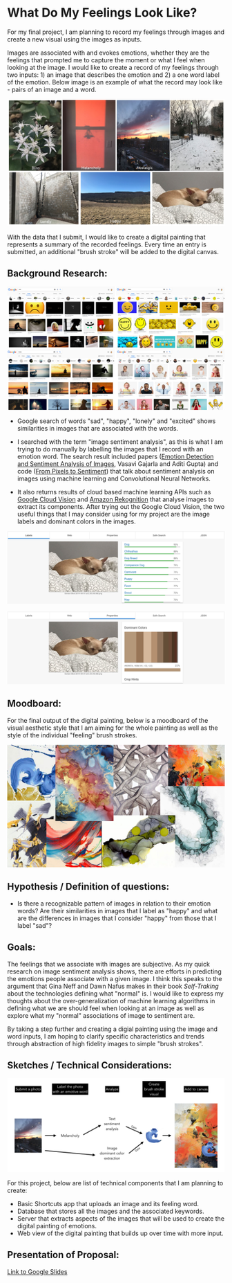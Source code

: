 # What Do My Feelings Look Like?

For my final project, I am planning to record my feelings through images and create a new visual using the images as inputs. 

Images are associated with and evokes emotions, whether they are the feelings that prompted me to capture the moment or what I feel when looking at the image. I would like to create a record of my feelings through two inputs: 1) an image that describes the emotion and 2) a one word label of the emotion. Below image is an example of what the record may look like - pairs of an image and a word.

![Image of images matched with emotion words](img/image-emotions.jpg)

With the data that I submit, I would like to create a digital painting that represents a summary of the recorded feelings. Every time an entry is submitted, an additional "brush stroke" will be added to the digital canvas.

## Background Research:

![Image of google image search of emotion words](img/emotion-image-search.jpg)
* Google search of words "sad", "happy", "lonely" and "excited" shows similarities in images that are associated with the words.

* I searched with the term "image sentiment analysis", as this is what I am trying to do manually by labelling the images that I record with an emotion word. The search result included papers ([Emotion Detection and Sentiment Analysis of Images](https://www.cc.gatech.edu/~hays/7476/projects/Aditi_Vasavi.pdf), Vasavi Gajarla and Aditi Gupta) and code ([From Pixels to Sentiment](https://github.com/imatge-upc/sentiment-2017-imavis)) that talk about sentiment analysis on images using machine learning and Convolutional Neural Networks.

* It also returns results of cloud based machine learning APIs such as [Google Cloud Vision](https://cloud.google.com/vision/) and [Amazon Rekognition](https://aws.amazon.com/rekognition/) that analyse images to extract its components. After trying out the Google Cloud Vision, the two useful things that I may consider using for my project are the image labels and dominant colors in the images.

![Image of google cloud vision result of image labels](img/cloud-vision-labels.jpg)

![Image of google cloud vision result of image dominant colors](img/cloud-vision-dominant-colors.jpg)

## Moodboard:

For the final output of the digital painting, below is a moodboard of the visual aesthetic style that I am aiming for the whole painting as well as the style of the individual "feeling" brush strokes.

![Image of moodboard for emotion painting](img/moodboard.jpg)

## Hypothesis / Definition of questions:

* Is there a recognizable pattern of images in relation to their emotion words? Are their similarities in images that I label as "happy" and what are the differences in images that I consider "happy" from those that I label "sad"?

## Goals:

The feelings that we associate with images are subjective. As my quick research on image sentiment analysis shows, there are efforts in predicting the emotions people associate with a given image. I think this speaks to the argument that Gina Neff and Dawn Nafus makes in their book *Self-Traking* about the technologies defining what "normal" is. I would like to express my thoughts about the over-generalization of machine learning algorithms in defining what we are should feel when looking at an image as well as explore what my "normal" associations of image to sentiment are.

By taking a step further and creating a digial painting using the image and word inputs, I am hoping to clarify specific characteristics and trends through abstraction of high fidelity images to simple "brush strokes".

## Sketches / Technical Considerations:

![Image of workflow](img/workflow.jpeg)

For this project, below are list of technical components that I am planning to create:
* Basic Shortcuts app that uploads an image and its feeling word.
* Database that stores all the images and the associated keywords.
* Server that extracts aspects of the images that will be used to create the digital painting of emotions.
* Web view of the digital painting that builds up over time with more input.

## Presentation of Proposal:

[Link to Google Slides](https://docs.google.com/presentation/d/1bPqzZvrEv2kw7KjkittPcHzug24fkzms-DPqMVXX1lw/edit?usp=sharing)

